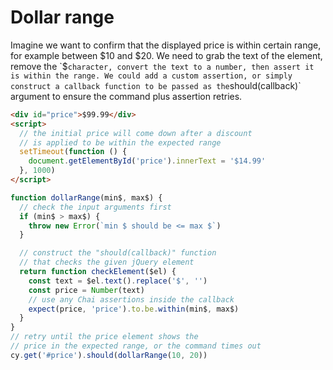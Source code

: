 # Dollar range

<!-- fiddle dollar range -->

Imagine we want to confirm that the displayed price is within certain range, for example between $10 and $20. We need to grab the text of the element, remove the `$` character, convert the text to a number, then assert it is within the range. We could add a custom assertion, or simply construct a callback function to be passed as the `should(callback)` argument to ensure the command plus assertion retries.

```html
<div id="price">$99.99</div>
<script>
  // the initial price will come down after a discount
  // is applied to be within the expected range
  setTimeout(function () {
    document.getElementById('price').innerText = '$14.99'
  }, 1000)
</script>
```

```js
function dollarRange(min$, max$) {
  // check the input arguments first
  if (min$ > max$) {
    throw new Error(`min $ should be <= max $`)
  }

  // construct the "should(callback)" function
  // that checks the given jQuery element
  return function checkElement($el) {
    const text = $el.text().replace('$', '')
    const price = Number(text)
    // use any Chai assertions inside the callback
    expect(price, 'price').to.be.within(min$, max$)
  }
}
// retry until the price element shows the
// price in the expected range, or the command times out
cy.get('#price').should(dollarRange(10, 20))
```

<!-- fiddle-end -->

